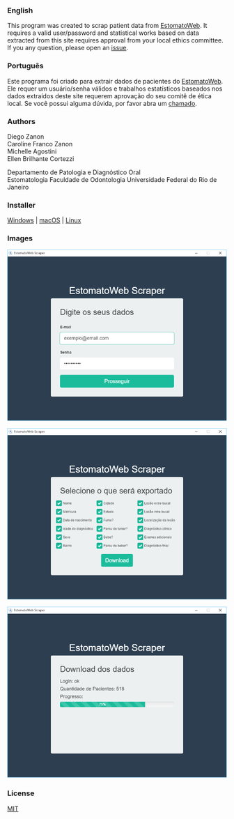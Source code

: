 ### English

This program was created to scrap patient data from [EstomatoWeb](http://www.estomatoweb.com.br/). It requires a valid user/password and statistical works based on data extracted from this site requires approval from your local ethics committee. If you any question, please open an [issue](https://github.com/zanon-io/estomatoweb-scraper/issues/new).

### Português

Este programa foi criado para extrair dados de pacientes do [EstomatoWeb](http://www.estomatoweb.com.br/). Ele requer um usuário/senha válidos e trabalhos estatísticos baseados nos dados extraídos deste site requerem aprovação do seu comitê de ética local. Se você possui alguma dúvida, por favor abra um [chamado](https://github.com/zanon-io/estomatoweb-scraper/issues/new).

### Authors

Diego Zanon  
Caroline Franco Zanon  
Michelle Agostini  
Ellen Brilhante Cortezzi  

Departamento de Patologia e Diagnóstico Oral  
Estomatologia
Faculdade de Odontologia
Universidade Federal do Rio de Janeiro  

### Installer

[Windows](https://s3.amazonaws.com/estomatoweb-installers/estomatoweb-windows-v1.0.0.msi) | [macOS](https://s3.amazonaws.com/estomatoweb-installers/estomatoweb-mac-v1.0.0.zip) | [Linux](https://s3.amazonaws.com/estomatoweb-installers/estomatoweb-linux-v1.0.0.zip)

### Images

![login](images/1.png?raw=true)  

![options](images/2.png?raw=true)  

![download](images/3.png?raw=true)  

### License

[MIT](LICENSE)
